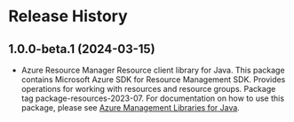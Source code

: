 # Release History

## 1.0.0-beta.1 (2024-03-15)

- Azure Resource Manager Resource client library for Java. This package contains Microsoft Azure SDK for Resource Management SDK. Provides operations for working with resources and resource groups. Package tag package-resources-2023-07. For documentation on how to use this package, please see [Azure Management Libraries for Java](https://aka.ms/azsdk/java/mgmt).

